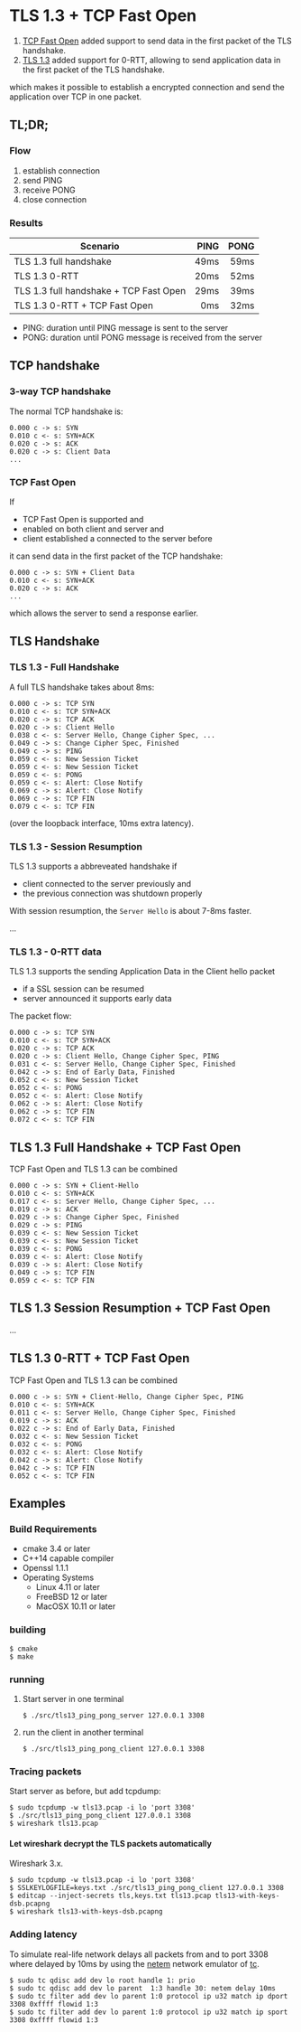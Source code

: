 # TLS 1.3 + TCP Fast Open

1. [TCP Fast Open] added support to send data in the first packet of the TLS handshake.
2. [TLS 1.3] added support for 0-RTT,
allowing to send application data in the first packet of the TLS handshake.

which makes it possible to establish a encrypted connection and
send the application over TCP in one packet.

[TCP Fast Open]: https://tools.ietf.org/html/rfc7413
[TLS 1.3]: https://tools.ietf.org/html/rfc8446

## TL;DR;

### Flow

1. establish connection
2. send PING
3. receive PONG
4. close connection

### Results

| Scenario                               | PING | PONG |
| -------------------------------------- | ----:| ----:|
| TLS 1.3 full handshake                 | 49ms | 59ms |
| TLS 1.3 0-RTT                          | 20ms | 52ms |
| TLS 1.3 full handshake + TCP Fast Open | 29ms | 39ms |
| TLS 1.3 0-RTT + TCP Fast Open          |  0ms | 32ms |

* PING: duration until PING message is sent to the server
* PONG: duration until PONG message is received from the server

## TCP handshake

### 3-way TCP handshake

The normal TCP handshake is:

    0.000 c -> s: SYN
    0.010 c <- s: SYN+ACK
    0.020 c -> s: ACK
    0.020 c -> s: Client Data
    ...

### TCP Fast Open

If

- TCP Fast Open is supported and
- enabled on both client and server and
- client established a connected to the server before

it can send data in the first packet of the TCP handshake:

    0.000 c -> s: SYN + Client Data
    0.010 c <- s: SYN+ACK
    0.020 c -> s: ACK
    ...

which allows the server to send a response earlier.

## TLS Handshake

### TLS 1.3 - Full Handshake

A full TLS handshake takes about 8ms:

    0.000 c -> s: TCP SYN
    0.010 c <- s: TCP SYN+ACK
    0.020 c -> s: TCP ACK
    0.020 c -> s: Client Hello
    0.038 c <- s: Server Hello, Change Cipher Spec, ...
    0.049 c -> s: Change Cipher Spec, Finished
    0.049 c -> s: PING
    0.059 c <- s: New Session Ticket
    0.059 c <- s: New Session Ticket
    0.059 c <- s: PONG
    0.059 c <- s: Alert: Close Notify
    0.069 c -> s: Alert: Close Notify
    0.069 c -> s: TCP FIN
    0.079 c <- s: TCP FIN

(over the loopback interface, 10ms extra latency).

### TLS 1.3 - Session Resumption

TLS 1.3 supports a abbreveated handshake if

- client connected to the server previously and
- the previous connection was shutdown properly

With session resumption, the `Server Hello` is about 7-8ms faster.

...

### TLS 1.3 - 0-RTT data

TLS 1.3 supports the sending Application Data in the Client hello packet

- if a SSL session can be resumed
- server announced it supports early data

The packet flow:

    0.000 c -> s: TCP SYN
    0.010 c <- s: TCP SYN+ACK
    0.020 c -> s: TCP ACK
    0.020 c -> s: Client Hello, Change Cipher Spec, PING
    0.031 c <- s: Server Hello, Change Cipher Spec, Finished
    0.042 c -> s: End of Early Data, Finished
    0.052 c <- s: New Session Ticket
    0.052 c <- s: PONG
    0.052 c <- s: Alert: Close Notify
    0.062 c -> s: Alert: Close Notify
    0.062 c -> s: TCP FIN
    0.072 c <- s: TCP FIN

## TLS 1.3 Full Handshake + TCP Fast Open

TCP Fast Open and TLS 1.3 can be combined

    0.000 c -> s: SYN + Client-Hello
    0.010 c <- s: SYN+ACK
    0.017 c <- s: Server Hello, Change Cipher Spec, ...
    0.019 c -> s: ACK
    0.029 c -> s: Change Cipher Spec, Finished
    0.029 c -> s: PING
    0.039 c <- s: New Session Ticket
    0.039 c <- s: New Session Ticket
    0.039 c <- s: PONG
    0.039 c <- s: Alert: Close Notify
    0.039 c -> s: Alert: Close Notify
    0.049 c -> s: TCP FIN
    0.059 c <- s: TCP FIN

## TLS 1.3 Session Resumption + TCP Fast Open

...

## TLS 1.3 0-RTT + TCP Fast Open

TCP Fast Open and TLS 1.3 can be combined

    0.000 c -> s: SYN + Client-Hello, Change Cipher Spec, PING
    0.010 c <- s: SYN+ACK
    0.011 c <- s: Server Hello, Change Cipher Spec, Finished
    0.019 c -> s: ACK
    0.022 c -> s: End of Early Data, Finished
    0.032 c <- s: New Session Ticket
    0.032 c <- s: PONG
    0.032 c <- s: Alert: Close Notify
    0.042 c -> s: Alert: Close Notify
    0.042 c -> s: TCP FIN
    0.052 c <- s: TCP FIN

## Examples

### Build Requirements

- cmake 3.4 or later
- C++14 capable compiler
- Openssl 1.1.1
- Operating Systems
  - Linux 4.11 or later
  - FreeBSD 12 or later
  - MacOSX 10.11 or later

### building

    $ cmake
    $ make

### running

1. Start server in one terminal

       $ ./src/tls13_ping_pong_server 127.0.0.1 3308

2. run the client in another terminal

       $ ./src/tls13_ping_pong_client 127.0.0.1 3308

### Tracing packets

Start server as before, but add tcpdump:

    $ sudo tcpdump -w tls13.pcap -i lo 'port 3308'
    $ ./src/tls13_ping_pong_client 127.0.0.1 3308
    $ wireshark tls13.pcap

#### Let wireshark decrypt the TLS packets automatically

Wireshark 3.x.

    $ sudo tcpdump -w tls13.pcap -i lo 'port 3308'
    $ SSLKEYLOGFILE=keys.txt ./src/tls13_ping_pong_client 127.0.0.1 3308
    $ editcap --inject-secrets tls,keys.txt tls13.pcap tls13-with-keys-dsb.pcapng
    $ wireshark tls13-with-keys-dsb.pcapng


### Adding latency

To simulate real-life network delays all packets from and to port 3308 where delayed by 10ms
by using the [netem] network emulator of [tc].

    $ sudo tc qdisc add dev lo root handle 1: prio
    $ sudo tc qdisc add dev lo parent  1:3 handle 30: netem delay 10ms
    $ sudo tc filter add dev lo parent 1:0 protocol ip u32 match ip dport 3308 0xffff flowid 1:3
    $ sudo tc filter add dev lo parent 1:0 protocol ip u32 match ip sport 3308 0xffff flowid 1:3

[netem]: http://man7.org/linux/man-pages/man8/tc-netem.8.html
[tc]: http://man7.org/linux/man-pages/man8/tc.8.html
